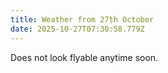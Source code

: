 ```yaml
---
title: Weather from 27th October
date: 2025-10-27T07:30:58.779Z
---
```

Does not look flyable anytime soon.